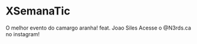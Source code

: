 # XSemanaTic
O melhor evento do camargo aranha! feat. Joao Siles 
    Acesse o @N3rds.ca no instagram!
